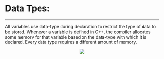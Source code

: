 # Data Tpes:
---

All variables use data-type during declaration to restrict the type of data to be stored. Whenever a variable is defined in C++, the compiler allocates some memory for that variable based on the data-type with which it is declared. Every data type requires a different amount of memory.

<div style="text-align:center"><img src="https://media.geeksforgeeks.org/wp-content/cdn-uploads/20191113115600/DatatypesInC.png" /></div>

